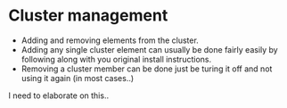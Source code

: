 # Cluster management

* Adding and removing elements from the cluster.
 * Adding any single cluster element can usually be done fairly easily by following along with you original install instructions.
 * Removing a cluster member can be done just be turing it off and not using it again (in most cases..)

I need to elaborate on this..

 
